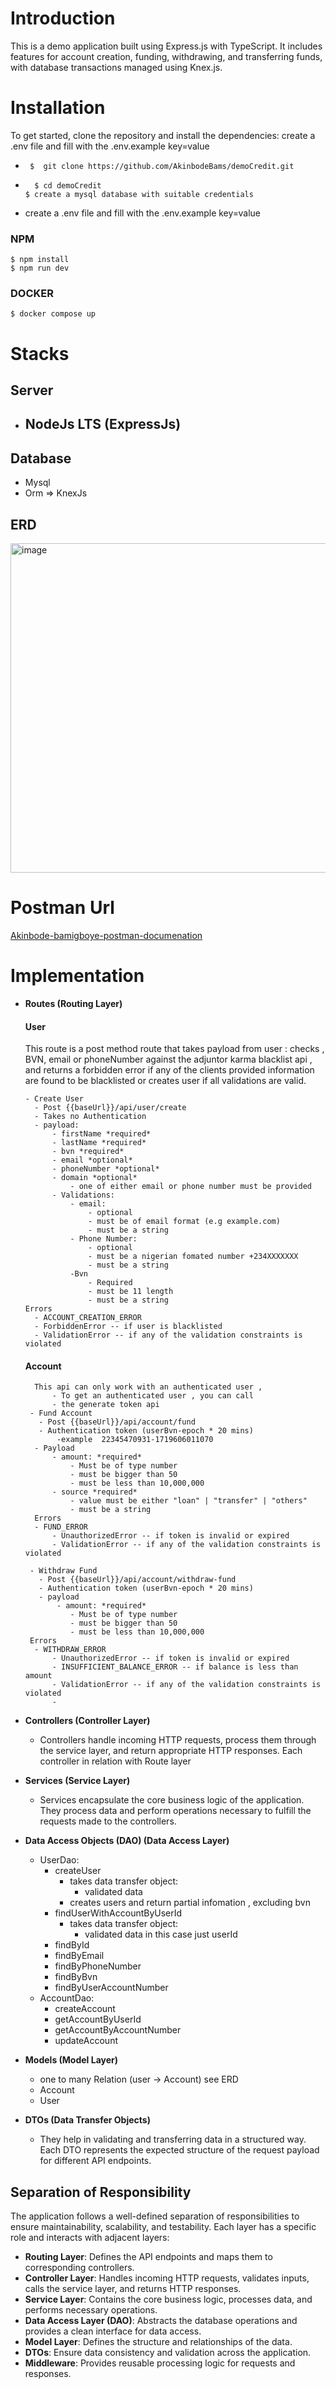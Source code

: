 # Introduction

This is a demo application built using Express.js with TypeScript. It includes features for account creation, funding, withdrawing, and transferring funds, with database transactions managed using Knex.js.

# Installation

To get started, clone the repository and install the dependencies:
create a .env file and fill with the .env.example key=value

-      $  git clone https://github.com/AkinbodeBams/demoCredit.git
-       $ cd demoCredit
      $ create a mysql database with suitable credentials
- create a .env file and fill with the .env.example key=value

### NPM

    $ npm install
    $ npm run dev

### DOCKER

    $ docker compose up

# Stacks

## Server

- NodeJs LTS (ExpressJs)
  -

## Database

- Mysql
- Orm ⇒ KnexJs

## ERD

<img width="527" alt="image" src="https://github.com/AkinbodeBams/demoCredit/assets/53081200/050d9d74-3319-4ee3-aeb1-db798c0948ee">


# Postman Url

[Akinbode-bamigboye-postman-documenation](https://documenter.getpostman.com/view/23775911/2sA3duFYDu)

# Implementation

- **Routes (Routing Layer)**

  #### User

  This route is a post method route that takes payload
  from user : checks , BVN, email or phoneNumber against
  the adjuntor karma blacklist api , and returns a forbidden
  error if any of the clients provided information are found
  to be blacklisted or creates user if all validations are valid.

      - Create User
      	- Post {{baseUrl}}/api/user/create
      	- Takes no Authentication
      	- payload:
      		- firstName *required*
      		- lastName *required*
      		- bvn *required*
      		- email *optional*
      		- phoneNumber *optional*
      		- domain *optional*
      			- one of either email or phone number must be provided
      		- Validations:
      			- email:
      				- optional
      				- must be of email format (e.g example.com)
      				- must be a string
      			- Phone Number:
      				- optional
      				- must be a nigerian fomated number +234XXXXXXX
      				- must be a string
      			-Bvn
      				- Required
      				- must be 11 length
      				- must be a string
      Errors
      	- ACCOUNT_CREATION_ERROR
      	- ForbiddenError -- if user is blacklisted
      	- ValidationError -- if any of the validation constraints is violated


  #### Account

      	This api can only work with an authenticated user ,
      		- To get an authenticated user , you can call
      		- the generate token api
       - Fund Account
      	 - Post {{baseUrl}}/api/account/fund
      	 - Authentication token (userBvn-epoch * 20 mins)
      		 -example  22345470931-1719606011070
      	- Payload
      		- amount: *required*
      			- Must be of type number
      			- must be bigger than 50
      			- must be less than 10,000,000
      		- source *required*
      			- value must be either "loan" | "transfer" | "others"
      			- must be a string
      	Errors
      	- FUND_ERROR
      		- UnauthorizedError -- if token is invalid or expired
      		- ValidationError -- if any of the validation constraints is violated

       - Withdraw Fund
      	 - Post {{baseUrl}}/api/account/withdraw-fund
      	 - Authentication token (userBvn-epoch * 20 mins)
      	 - payload
      		 - amount: *required*
      			- Must be of type number
      			- must be bigger than 50
      			- must be less than 10,000,000
       Errors
      	- WITHDRAW_ERROR
      		- UnauthorizedError -- if token is invalid or expired
      		- INSUFFICIENT_BALANCE_ERROR -- if balance is less than amount
      		- ValidationError -- if any of the validation constraints is violated
      		-

- **Controllers (Controller Layer)**
  - Controllers handle incoming HTTP requests, process them through the service layer, and return appropriate HTTP responses. Each controller in relation with Route layer
- **Services (Service Layer)**

  - Services encapsulate the core business logic of the application. They process data and perform operations necessary to fulfill the requests made to the controllers.

- **Data Access Objects (DAO) (Data Access Layer)**
  - UserDao:
    - createUser
      - takes data transfer object:
        - validated data
      - creates users and return partial infomation , excluding bvn
    - findUserWithAccountByUserId
      - takes data transfer object:
        - validated data in this case just userId
    - findById
    - findByEmail
    - findByPhoneNumber
    - findByBvn
    - findByUserAccountNumber
  - AccountDao:
    - createAccount
    - getAccountByUserId
    - getAccountByAccountNumber
    - updateAccount
- **Models (Model Layer)**
  - one to many Relation (user -> Account) see ERD
  - Account
  - User
- **DTOs (Data Transfer Objects)**
  - They help in validating and transferring data in a structured way. Each DTO represents the expected structure of the request payload for different API endpoints.

## Separation of Responsibility

The application follows a well-defined separation of responsibilities to ensure maintainability, scalability, and testability. Each layer has a specific role and interacts with adjacent layers:

- **Routing Layer**: Defines the API endpoints and maps them to corresponding controllers.
- **Controller Layer**: Handles incoming HTTP requests, validates inputs, calls the service layer, and returns HTTP responses.
- **Service Layer**: Contains the core business logic, processes data, and performs necessary operations.
- **Data Access Layer (DAO)**: Abstracts the database operations and provides a clean interface for data access.
- **Model Layer**: Defines the structure and relationships of the data.
- **DTOs**: Ensure data consistency and validation across the application.
- **Middleware**: Provides reusable processing logic for requests and responses.
